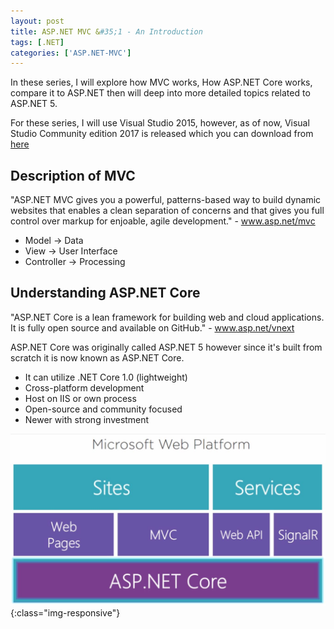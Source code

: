 ```yaml
---
layout: post
title: ASP.NET MVC &#35;1 - An Introduction
tags: [.NET]
categories: ['ASP.NET-MVC']
---
```


In these series, I will explore how MVC works, How ASP.NET Core works, compare it to ASP.NET then will deep into more detailed topics related to ASP.NET 5.

For these series, I will use Visual Studio 2015, however, as of now, Visual Studio Community edition 2017 is released which you can download from [here](https://www.visualstudio.com/vs/community/)


## Description of MVC
"ASP.NET MVC gives you a powerful, patterns-based way to build dynamic websites that enables a clean separation of concerns and that gives you full control over markup for enjoable, agile development." - www.asp.net/mvc

- Model -> Data
- View -> User Interface
- Controller -> Processing


## Understanding ASP.NET Core
"ASP.NET Core is a lean framework for building web and cloud applications. It is fully open source and available on GitHub." - www.asp.net/vnext

ASP.NET Core was originally called ASP.NET 5 however since it's built from scratch it is now known as ASP.NET Core.

- It can utilize .NET Core 1.0 (lightweight)
- Cross-platform development
- Host on IIS or own process
- Open-source and community focused
- Newer with strong investment

![microsoft-web-platform](/images/posts/aspnet-5-mvc-1.jpg){:class="img-responsive"}







